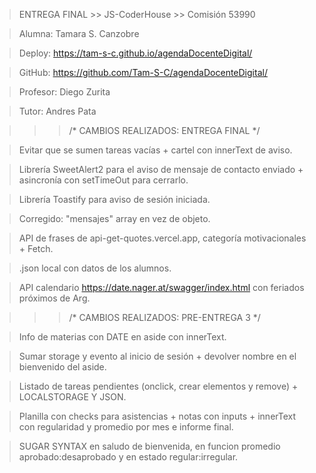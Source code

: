 > ENTREGA FINAL >> JS-CoderHouse >> Comisión 53990

> Alumna: Tamara S. Canzobre

> Deploy: https://tam-s-c.github.io/agendaDocenteDigital/

> GitHub: https://github.com/Tam-S-C/agendaDocenteDigital/

> Profesor: Diego Zurita

> Tutor: Andres Pata



>>> /* CAMBIOS REALIZADOS: ENTREGA FINAL */

> Evitar que se sumen tareas vacías + cartel con innerText de aviso.

> Librería SweetAlert2 para el aviso de mensaje de contacto enviado + asincronía con setTimeOut para cerrarlo.

> Librería Toastify para aviso de sesión iniciada.

> Corregido: "mensajes" array en vez de objeto.

> API de frases de api-get-quotes.vercel.app, categoría motivacionales + Fetch.

>.json local con datos de los alumnos.

> API calendario https://date.nager.at/swagger/index.html con feriados próximos de Arg.



>>> /* CAMBIOS REALIZADOS: PRE-ENTREGA 3 */

> Info de materias con DATE en aside con innerText. 

> Sumar storage y evento al inicio de sesión + devolver nombre en el bienvenido del aside. 

> Listado de tareas pendientes (onclick, crear elementos y remove) + LOCALSTORAGE Y JSON. 

> Planilla con checks para asistencias + notas con inputs + innerText con regularidad y promedio por mes e informe final. 

> SUGAR SYNTAX en saludo de bienvenida, en funcion promedio aprobado:desaprobado y en estado regular:irregular.


